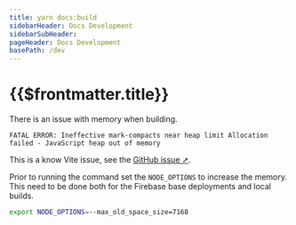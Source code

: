 ```yaml
---
title: yarn docs:build
sidebarHeader: Docs Development
sidebarSubHeader:
pageHeader: Docs Development
basePath: /dev
---
```


<PageHeader/>

# {{$frontmatter.title}}

There is an issue with memory when building.

```
FATAL ERROR: Ineffective mark-compacts near heap limit Allocation failed - JavaScript heap out of memory
```

This is a know Vite issue, see the
[GitHub issue ➚](https://github.com/vitejs/vite/issues/2433).

Prior to running the command set the `NODE_OPTIONS` to increase the memory. This
need to be done both for the Firebase base deployments and local builds.

```sh
export NODE_OPTIONS=--max_old_space_size=7168
```
